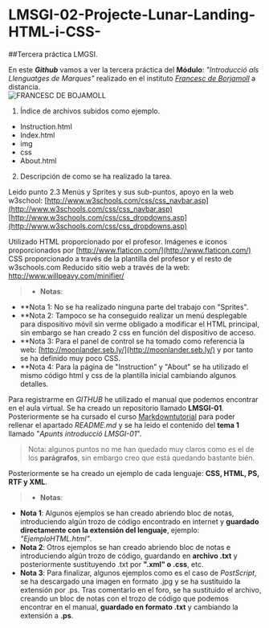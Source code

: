 # LMSGI-02-Projecte-Lunar-Landing-HTML-i-CSS-

##Tercera práctica LMGSI.

En este **_Github_** vamos a ver la tercera práctica del **Módulo**: _"Introducció als Llenguatges de Marques"_ realizado en el instituto [_Francesc de Borjamoll_](http://www.iesfbmoll.org/) a distancia.  
![FRANCESC DE BOJAMOLL](http://www.iesfbmoll.org/wp-content/uploads/2013/11/logo_ies_wp1.png)

 1. Índice de archivos subidos como ejemplo.  
  * Instruction.html
  * Index.html
  * img
  * css
  * About.html
 
 2. Descripción de como se ha realizado la tarea.

Leido punto 2.3 Menús y Sprites y sus sub-puntos, apoyo en la web w3school:
[http://www.w3schools.com/css/css_navbar.asp](http://www.w3schools.com/css/css_navbar.asp)
[http://www.w3schools.com/css/css_dropdowns.asp](http://www.w3schools.com/css/css_dropdowns.asp)

Utilizado HTML proporcionado por el profesor.
Imágenes e iconos proporcionados por [http://www.flaticon.com/](http://www.flaticon.com/)
CSS proporcionado a través de la plantilla del profesor y el resto de w3schools.com
Reducido sitio web a través de la web: http://www.willpeavy.com/minifier/

> * **Notas**:
  * **Nota 1: No se ha realizado ninguna parte del trabajo con "Sprites".
  * **Nota 2: Tampoco se ha conseguido realizar un menú desplegable para dispositivo móvil sin verme obligado a modificar el HTML principal, sin embargo se han creado 2 css en función del dispositivo de acceso.
  * **Nota 3: Para el panel de control se ha tomado como referencia la web: [http://moonlander.seb.ly/](http://moonlander.seb.ly/) y por tanto se ha definido muy poco CSS.
  * **Nota 4: Para la página de "Instruction" y "About" se ha utilizado el mismo código html y css de la plantilla inicial cambiando algunos detalles.


Para registrarme en _GITHUB_ he utilizado el manual que podemos encontrar en el aula virtual. Se ha creado un repositorio llamado **LMSGI-01**. Posteriormente se ha cursado el curso [Markdowntutorial](http://www.markdowntutorial.com/) para poder rellenar el apartado _README.md_ y se ha leido el contenido del **tema 1** llamado "_Apunts introducció LMSGI-01_".
> Nota: algunos puntos no me han quedado muy claros como es el de los **parágrafos**, sin embargo creo que está  quedando bastante bién.

Posteriormente se ha creado un ejemplo de cada lenguaje: **CSS, HTML, PS, RTF y XML**.

> * **Notas**:
 * **Nota 1**: Algunos ejemplos se han creado abriendo bloc de notas, introduciendo algún trozo de código encontrado en internet y **guardado directamente con la extensión del lenguaje**, ejemplo: _"EjemploHTML.html"_.
 * **Nota 2**: Otros ejemplos se han creado abriendo bloc de notas e introduciendo algún trozo de código, guardando en **archivo .txt** y posteriormente sustituyendo .txt por **".xml" o .css**, etc.
 * **Nota 3**: Para finalizar, algunos ejemplos como es el caso de _PostScript_, se ha descargado una imagen en formato .jpg y se ha sustituido la extensión por .ps. Tras comentarlo en el foro, se ha sustituido el archivo, creando un bloc de notas con el trozo de código que podemos encontrar en el manual, **guardado en formato .txt** y cambiando la extensión a **.ps**.

